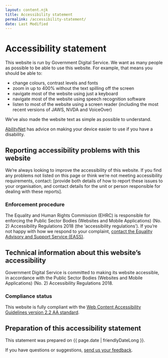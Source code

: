 ```yaml
---
layout: content.njk
title: Accessibility statement
permalink: /accessibility-statement/
date: Last Modified
---
```


# Accessibility statement

This website is run by Government Digital Service. We want as many people as possible to be able to use this website. For example, that means you should be able to:

- change colours, contrast levels and fonts
- zoom in up to 400% without the text spilling off the screen
- navigate most of the website using just a keyboard
- navigate most of the website using speech recognition software
- listen to most of the website using a screen reader (including the most recent versions of JAWS, NVDA and VoiceOver)

We’ve also made the website text as simple as possible to understand.

[AbilityNet](https://mcmw.abilitynet.org.uk/) has advice on making your device easier to use if you have a disability.

## Reporting accessibility problems with this website

We’re always looking to improve the accessibility of this website. If you find any problems not listed on this page or think we’re not meeting accessibility requirements, contact: [provide both details of how to report these issues to your organisation, and contact details for the unit or person responsible for dealing with these reports].

### Enforcement procedure

The Equality and Human Rights Commission (EHRC) is responsible for enforcing the Public Sector Bodies (Websites and Mobile Applications) (No. 2) Accessibility Regulations 2018 (the ‘accessibility regulations’). If you’re not happy with how we respond to your complaint, [contact the Equality Advisory and Support Service (EASS)](https://equalityadvisoryservice.com/).

## Technical information about this website’s accessibility

Government Digital Service is committed to making its website accessible, in accordance with the Public Sector Bodies (Websites and Mobile Applications) (No. 2) Accessibility Regulations 2018.

### Compliance status

This website is fully compliant with the [Web Content Accessibility Guidelines version 2.2 AA standard](https://w3.org/TR/WCAG22/).

## Preparation of this accessibility statement

This statement was prepared on {{ page.date | friendlyDateLong }}.

If you have questions or suggestions, [send us your feedback](mailto:health-work-research@digital.cabinet-office.gov.uk).
